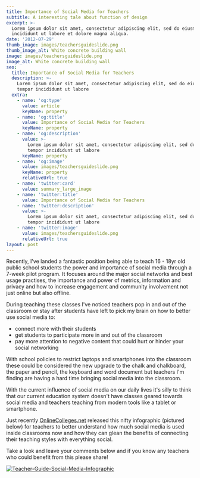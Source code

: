 ```yaml
---
title: Importance of Social Media for Teachers
subtitle: A interesting tale about function of design
excerpt: >-
  Lorem ipsum dolor sit amet, consectetur adipiscing elit, sed do eiusmod tempor
  incididunt ut labore et dolore magna aliqua.
date: '2012-07-29'
thumb_image: images/teachersguideslide.png
thumb_image_alt: White concrete building wall
image: images/teachersguideslide.png
image_alt: White concrete building wall
seo:
  title: Importance of Social Media for Teachers
  description: >-
    Lorem ipsum dolor sit amet, consectetur adipiscing elit, sed do eiusmod
    tempor incididunt ut labore
  extra:
    - name: 'og:type'
      value: article
      keyName: property
    - name: 'og:title'
      value: Importance of Social Media for Teachers
      keyName: property
    - name: 'og:description'
      value: >-
        Lorem ipsum dolor sit amet, consectetur adipiscing elit, sed do eiusmod
        tempor incididunt ut labore
      keyName: property
    - name: 'og:image'
      value: images/teachersguideslide.png
      keyName: property
      relativeUrl: true
    - name: 'twitter:card'
      value: summary_large_image
    - name: 'twitter:title'
      value: Importance of Social Media for Teachers
    - name: 'twitter:description'
      value: >-
        Lorem ipsum dolor sit amet, consectetur adipiscing elit, sed do eiusmod
        tempor incididunt ut labore
    - name: 'twitter:image'
      value: images/teachersguideslide.png
      relativeUrl: true
layout: post
---
```


Recently, I've landed a fantastic position being able to teach 16 - 18yr old public school students the power and importance of social media through a 7-week pilot program. It focuses around the major social networks and best usage practises, the importance and power of metrics, information and privacy and how to increase engagement and community involvement not just online but also offline.

During teaching these classes I've noticed teachers pop in and out of the classroom or stay after students have left to pick my brain on how to better use social media to:

- connect more with their students
- get students to participate more in and out of the classroom
- pay more attention to negative content that could hurt or hinder your social networking

With school policies to restrict laptops and smartphones into the classroom these could be considered the new upgrade to the chalk and chalkboard, the paper and pencil, the keyboard and word document but teachers I'm finding are having a hard time bringing social media into the classroom.

With the current influence of social media on our daily lives it's silly to think that our current education system doesn't have classes geared towards social media and teachers teaching from modern tools like a tablet or smartphone.

Just recently [OnlineColleges.net](http://www.onlinecolleges.net/2012/07/26/a-teachers-guide-to-social-media/ "Teacher's Guide to Social Media (Infographic)") released this nifty infographic (pictured below) for teachers to better understand how much social media is used inside classrooms now and how they can glean the benefits of connecting their teaching styles with everything social.

Take a look and leave your comments below and if you know any teachers who could benefit from this please share!

[![](images/Teacher-Guide-Social-Media-Infographic.jpg "Teacher-Guide-Social-Media-Infographic")](http://www.onlinecolleges.net/2012/07/26/a-teachers-guide-to-social-media/)

